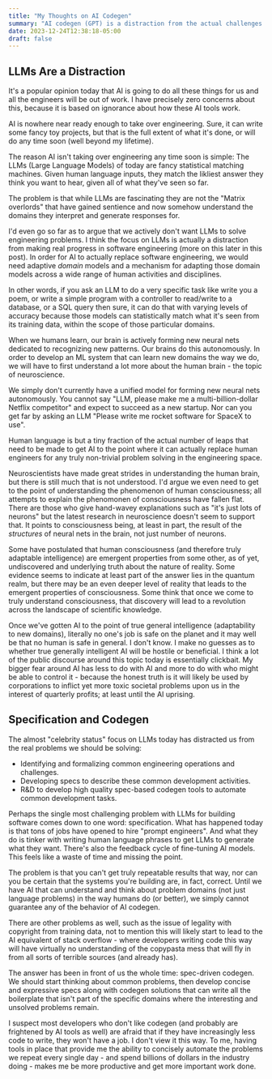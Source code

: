 ```yaml
---
title: "My Thoughts on AI Codegen"
summary: "AI codegen (GPT) is a distraction from the actual challenges in software engineering."
date: 2023-12-24T12:38:18-05:00
draft: false
---
```


## LLMs Are a Distraction

It's a popular opinion today that AI is going to do all these things for us and all the engineers will be out of work. I have precisely zero concerns about this, because it is based on ignorance about how these AI tools work.

AI is nowhere near ready enough to take over engineering. Sure, it can write some fancy toy projects, but that is the full extent of what it's done, or will do any time soon (well beyond my lifetime).

The reason AI isn't taking over engineering any time soon is simple: The LLMs (Large Language Models) of today are fancy statistical matching machines. Given human language inputs, they match the likliest answer they think you want to hear, given all of what they've seen so far.

The problem is that while LLMs are fascinating they are not the "Matrix overlords" that have gained sentience and now somehow understand the domains they interpret and generate responses for.

I'd even go so far as to argue that we actively don't want LLMs to solve engineering problems. I think the focus on LLMs is actually a distraction from making real progress in software engineering (more on this later in this post). In order for AI to actually replace software engineering, we would need adaptive *domain* models and a mechanism for adapting those domain models across a wide range of human activities and disciplines.

In other words, if you ask an LLM to do a very specific task like write you a poem, or write a simple program with a controller to read/write to a database, or a SQL query then sure, it can do that with varying levels of accuracy because those models can statistically match what it's seen from its training data, within the scope of those particular domains.

When we humans learn, our brain is actively forming new neural nets dedicated to recognizing new patterns. Our brains do this autonomously. In order to develop an ML system that can learn new domains the way we do, we will have to first understand a lot more about the human brain - the topic of neuroscience.

We simply don't currently have a unified model for forming new neural nets autonomously. You cannot say "LLM, please make me a multi-billion-dollar Netflix competitor" and expect to succeed as a new startup. Nor can you get far by asking an LLM "Please write me rocket software for SpaceX to use".

Human language is but a tiny fraction of the actual number of leaps that need to be made to get AI to the point where it can actually replace human engineers for any truly non-trivial problem solving in the engineering space.

Neuroscientists have made great strides in understanding the human brain, but there is still much that is not understood. I'd argue we even need to get to the point of understanding the phenomenon of human consciousness; all attempts to explain the phenomonen of consciousness have fallen flat. There are those who give hand-wavey explanations such as "it's just lots of neurons" but the latest research in neuroscience doesn't seem to support that. It points to consciousness being, at least in part, the result of the *structures* of neural nets in the brain, not just number of neurons.

Some have postulated that human consciousness (and therefore truly adaptable intelligence) are emergent properties from some other, as of yet, undiscovered and underlying truth about the nature of reality. Some evidence seems to indicate at least part of the answer lies in the quantum realm, but there may be an even deeper level of reality that leads to the emergent properties of consciousness. Some think that once we come to truly understand consciousness, that discovery will lead to a revolution across the landscape of scientific knowledge.

Once we've gotten AI to the point of true general intelligence (adaptability to new domains), literally no one's job is safe on the planet and it may well be that no human is safe in general. I don't know. I make no guesses as to whether true generally intelligent AI will be hostile or beneficial. I think a lot of the public discourse around this topic today is essentially clickbait. My bigger fear around AI has less to do with AI and more to do with who might be able to control it - because the honest truth is it will likely be used by corporations to inflict yet more toxic societal problems upon us in the interest of quarterly profits; at least until the AI uprising.

## Specification and Codegen

The almost "celebrity status" focus on LLMs today has distracted us from the real problems we should be solving:

- Identifying and formalizing common engineering operations and challenges.
- Developing specs to describe these common development activities.
- R&D to develop high quality spec-based codegen tools to automate common development tasks.

Perhaps the single most challenging problem with LLMs for building software comes down to one word: specification. What has happened today is that tons of jobs have opened to hire "prompt engineers". And what they do is tinker with writing human language phrases to get LLMs to generate what they want. There's also the feedback cycle of fine-tuning AI models. This feels like a waste of time and missing the point.

The problem is that you can't get truly repeatable results that way, nor can you be certain that the systems you're building are, in fact, correct. Until we have AI that can understand and think about problem domains (not just language problems) in the way humans do (or better), we simply cannot guarantee any of the behavior of AI codegen.

There are other problems as well, such as the issue of legality with copyright from training data, not to mention this will likely start to lead to the AI equivalent of stack overflow - where developers writing code this way will have virtually no understanding of the copypasta mess that will fly in from all sorts of terrible sources (and already has).

The answer has been in front of us the whole time: spec-driven codegen. We should start thinking about common problems, then develop concise and expressive specs along with codegen solutions that can write all the boilerplate that isn't part of the specific domains where the interesting and unsolved problems remain.

I suspect most developers who don't like codegen (and probably are frightened by AI tools as well) are afraid that if they have increasingly less code to write, they won't have a job. I don't view it this way. To me, having tools in place that provide me the ability to concisely automate the problems we repeat every single day - and spend billions of dollars in the industry doing - makes me be more productive and get more important work done.
